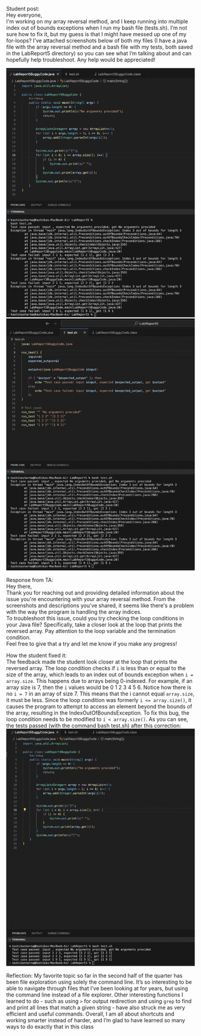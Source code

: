 Student post:  
Hey everyone,  
I'm working on my array reversal method, and I keep running into multiple index out of bounds exceptions when I run my bash file (tests.sh). I’m not sure how to fix it, but my guess is that I might have messed up one of my for-loops? I’ve attached screenshots below of both my files (I have a java file with the array reversal method and a bash file with my tests, both saved in the LabReport5 directory) so you can see what I’m talking about and can hopefully help troubleshoot. Any help would be appreciated!  

![Image](StudentError.png)  
![Image](StudentError2.png)  




    


Response from TA:  
Hey there,  
Thank you for reaching out and providing detailed information about the issue you're encountering with your array reversal method. From the screenshots and descriptions you've shared, it seems like there's a problem with the way the program is handling the array indices.  
To troubleshoot this issue, could you try checking the loop conditions in your Java file? Specifically, take a closer look at the loop that prints the reversed array. Pay attention to the loop variable and the termination condition.  
Feel free to give that a try and let me know if you make any progress!  


  

How the student fixed it:  
The feedback made the student look closer at the loop that prints the reversed array. The loop condition checks if `i` is less than or equal to the size of the array, which leads to an index out of bounds exception when `i = array.size`. This happens due to arrays being 0-indexed. For example, if an array size is 7, then the `i` values would be 0 1 2 3 4 5 6. Notice how there is no `i = 7` in an array of size 7. This means that the i cannot equal `array.size`, it must be less. Since the loop condition was formerly  `i <= array.size()`, it causes the program to attempt to access an element beyond the bounds of the array, resulting in the IndexOutOfBoundsException. To fix this bug, the loop condition needs to be modified to `i < array.size()`. As you can see, the tests passed (with the command bash test.sh) after this correction:
![Image](StudentSucess.png)  


Reflection:
My favorite topic so far in the second half of the quarter has been file exploration using solely the command line. It’s so interesting to be able to navigate through files that I’ve been looking at for years, but using the command line instead of a file explorer. Other interesting functions I learned to do - such as using `>` for output redirection and using `grep` to find and print all lines that match a given string - have also struck me as very efficient and useful commands. Overall, I am all about shortcuts and working smarter instead of harder, and I’m glad to have learned so many ways to do exactly that in this class


